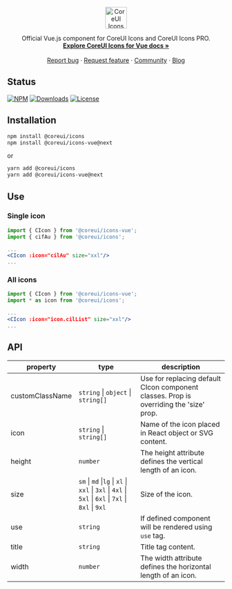 <p align="center">
  <a href="https://coreui.io/">
    <img src="https://coreui.io/images/brand/coreui-icons.svg" alt="CoreUI Icons logo" height="50">
  </a>
</p>

<p align="center">
  Official Vue.js component for CoreUI Icons and CoreUI Icons PRO.
  <br>
  <a href="https://coreui.io/vue/docs/components/icon.html"><strong>Explore CoreUI Icons for Vue docs »</strong></a>
  <br>
  <br>
  <a href="https://github.com/coreui/coreui-icons/issues/new?template=bug_report.md">Report bug</a>
  ·
  <a href="https://github.com/coreui/coreui-icons/issues/new?template=feature_request.md">Request feature</a>
  ·
  <a href="https://community.coreui.io/">Community</a>
  ·
  <a href="https://blog.coreui.io/">Blog</a>
</p>



## Status

[![NPM](https://img.shields.io/npm/v/@coreui/icons-vue/latest?style=flat-square&color=brightgreen)][coreui]
[![Downloads](https://img.shields.io/npm/dm/@coreui/icons-vue.svg?style=flat-square)][coreui]
[![License](https://img.shields.io/npm/l/@coreui/vue?style=flat-square)][coreui]

[coreui]: https://coreui.io/icons


## Installation

```bash
npm install @coreui/icons
npm install @coreui/icons-vue@next
```

or

```bash
yarn add @coreui/icons
yarn add @coreui/icons-vue@next
```

## Use

### Single icon

```jsx
import { CIcon } from '@coreui/icons-vue';
import { cifAu } from '@coreui/icons';

...
<CIcon :icon="cilAu" size="xxl"/>
...
```

### All icons

```jsx
import { CIcon } from '@coreui/icons-vue';
import * as icon from '@coreui/icons';

...
<CIcon :icon="icon.cilList" size="xxl"/>
...
```

## API

| property | type | description |
| --- | --- | --- |
| customClassName | `string` \| `object` \| `string[]` | Use for replacing default CIcon component classes. Prop is overriding the 'size' prop. |
| icon | `string` \| `string[]` | Name of the icon placed in React object or SVG content. |
| height | `number` | The height attribute defines the vertical length of an icon. |
| size | `sm` \| `md` \|`lg` \| `xl` \| `xxl` \| `3xl` \| `4xl` \| `5xl` \| `6xl` \| `7xl` \| `8xl` \| `9xl` | Size of the icon. |
| use | `string` | If defined component will be rendered using `use` tag. |
| title | `string` | Title tag content. |
| width | `number` | The width attribute defines the horizontal length of an icon. |
